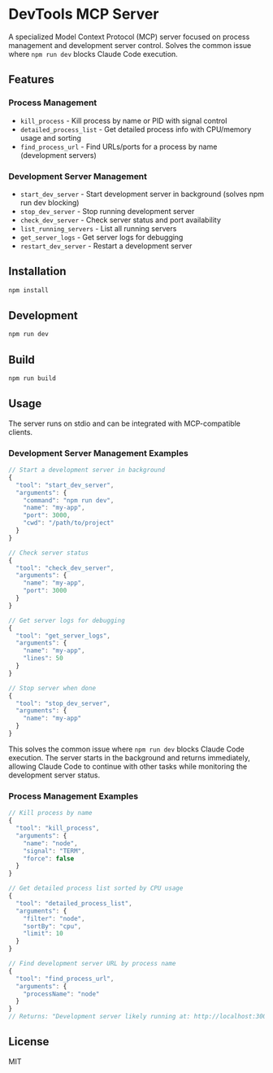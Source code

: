 # DevTools MCP Server

A specialized Model Context Protocol (MCP) server focused on process management and development server control. Solves the common issue where `npm run dev` blocks Claude Code execution.

## Features

### Process Management
- `kill_process` - Kill process by name or PID with signal control
- `detailed_process_list` - Get detailed process info with CPU/memory usage and sorting
- `find_process_url` - Find URLs/ports for a process by name (development servers)

### Development Server Management
- `start_dev_server` - Start development server in background (solves npm run dev blocking)
- `stop_dev_server` - Stop running development server
- `check_dev_server` - Check server status and port availability
- `list_running_servers` - List all running servers
- `get_server_logs` - Get server logs for debugging
- `restart_dev_server` - Restart a development server

## Installation

```bash
npm install
```

## Development

```bash
npm run dev
```

## Build

```bash
npm run build
```

## Usage

The server runs on stdio and can be integrated with MCP-compatible clients.

### Development Server Management Examples

```javascript
// Start a development server in background
{
  "tool": "start_dev_server",
  "arguments": {
    "command": "npm run dev",
    "name": "my-app",
    "port": 3000,
    "cwd": "/path/to/project"
  }
}

// Check server status
{
  "tool": "check_dev_server",
  "arguments": {
    "name": "my-app",
    "port": 3000
  }
}

// Get server logs for debugging
{
  "tool": "get_server_logs",
  "arguments": {
    "name": "my-app",
    "lines": 50
  }
}

// Stop server when done
{
  "tool": "stop_dev_server",
  "arguments": {
    "name": "my-app"
  }
}
```

This solves the common issue where `npm run dev` blocks Claude Code execution. The server starts in the background and returns immediately, allowing Claude Code to continue with other tasks while monitoring the development server status.

### Process Management Examples

```javascript
// Kill process by name
{
  "tool": "kill_process",
  "arguments": {
    "name": "node",
    "signal": "TERM",
    "force": false
  }
}

// Get detailed process list sorted by CPU usage
{
  "tool": "detailed_process_list",
  "arguments": {
    "filter": "node",
    "sortBy": "cpu",
    "limit": 10
  }
}

// Find development server URL by process name
{
  "tool": "find_process_url",
  "arguments": {
    "processName": "node"
  }
}
// Returns: "Development server likely running at: http://localhost:3000"
```

## License

MIT